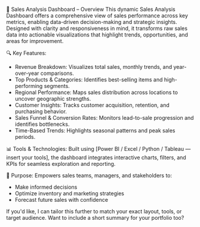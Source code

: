 🧮 Sales Analysis Dashboard – Overview
This dynamic Sales Analysis Dashboard offers a comprehensive view of sales performance across key metrics, enabling data-driven decision-making and strategic insights. Designed with clarity and responsiveness in mind, it transforms raw sales data into actionable visualizations that highlight trends, opportunities, and areas for improvement.  

🔍 Key Features:
- Revenue Breakdown: Visualizes total sales, monthly trends, and year-over-year comparisons.
- Top Products & Categories: Identifies best-selling items and high-performing segments.
- Regional Performance: Maps sales distribution across locations to uncover geographic strengths.
- Customer Insights: Tracks customer acquisition, retention, and purchasing behavior.
- Sales Funnel & Conversion Rates: Monitors lead-to-sale progression and identifies bottlenecks.
- Time-Based Trends: Highlights seasonal patterns and peak sales periods.

📊 Tools & Technologies:
Built using [Power BI / Excel / Python / Tableau — insert your tools], the dashboard integrates interactive charts, filters, and KPIs for seamless exploration and reporting.

🎯 Purpose:
Empowers sales teams, managers, and stakeholders to:
- Make informed decisions
- Optimize inventory and marketing strategies
- Forecast future sales with confidence

If you'd like, I can tailor this further to match your exact layout, tools, or target audience. Want to include a short summary for your portfolio too?
